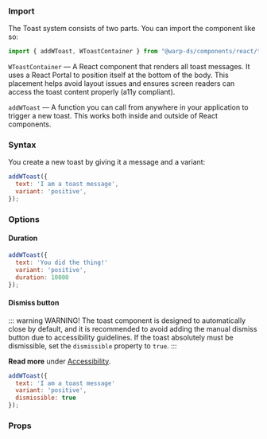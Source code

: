 ### Import

The Toast system consists of two parts.
You can import the component like so:

```js
import { addWToast, WToastContainer } from "@warp-ds/components/react/toast";
```

`WToastContainer` — A React component that renders all toast messages. It uses a React Portal to position itself at the bottom of the body. This placement helps avoid layout issues and ensures screen readers can access the toast content properly (a11y compliant).

`addWToast` — A function you can call from anywhere in your application to trigger a new toast. This works both inside and outside of React components.

### Syntax

You create a new toast by giving it a message and a variant:

```js
addWToast({
  text: 'I am a toast message',
  variant: 'positive',
});
```

### Options

#### Duration

```js
addWToast({
  text: 'You did the thing!'
  variant: 'positive',
  duration: 10000
});
```

#### Dismiss button

::: warning WARNING!
The toast component is designed to automatically close by default, and it is recommended to avoid adding the manual dismiss button due to accessibility guidelines. If the toast absolutely must be dismissible, set the `dismissible` property to `true`.
:::

**Read more** under [Accessibility](/components/toast/accessibility).

```js
addWToast({
  text: 'I am a toast message'
  variant: 'positive',
  dismissible: true
});
```

### Props

<api-table type="react" component="Toast" />